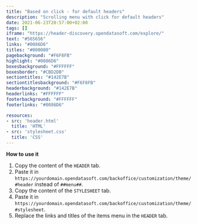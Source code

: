 ```yaml
---
title: "Based on click - for default headers"
description: "Scrolling menu with click for default headers"
date: 2021-06-23T20:57:00+02:00
tags: []
iframe: "https://header-discovery.opendatasoft.com/explore/"
text: "#565656"
links: "#0086D6"
titles: "#000000"
pagebackground: "#F6F8FB"
highlight: "#0086D6"
boxesbackground: "#FFFFFF"
boxesborder: "#CBD2DB"
sectiontitles: "#142E7B"
sectiontitlesbackground: "#F6F8FB"
headerbackground: "#142E7B"
headerlinks: "#FFFFFF"
footerbackground: "#FFFFFF"
footerlinks: "#0086D6"

resources:
- src: 'header.html'
  title: 'HTML'
- src: 'stylesheet.css'
  title: 'CSS'
---
```

**How to use it**
1. Copy the content of the `HEADER` tab.
2. Paste it in `https://yourdomain.opendatasoft.com/backoffice/customization/theme/#header`  instead of `##menu##`.
3. Copy the content of the `STYLESHEET` tab.
4. Paste it in `https://yourdomain.opendatasoft.com/backoffice/customization/theme/#stylesheet`.
5. Replace the links and titles of the items menu in the `HEADER` tab.